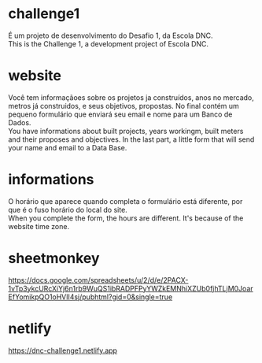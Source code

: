 # challenge1
É um projeto de desenvolvimento do Desafio 1, da Escola DNC. <br>
This is the Challenge 1, a development project of Escola DNC.

# website
Você tem informaçãoes sobre os projetos ja construídos, anos no mercado, metros já construidos, e seus objetivos, propostas. No final contém um pequeno formulário que enviará seu email e nome para um Banco de Dados. <br>
You have informations about built projects, years workingm, built meters and their proposes and objectives. In the last part, a little form that will send your name and email to a Data Base.

# informations 
O horário que aparece quando completa o formulário está diferente, por que é o fuso horário do local do site. <br>
When you complete the form, the hours are different. It's because of the website time zone.

# sheetmonkey
https://docs.google.com/spreadsheets/u/2/d/e/2PACX-1vTp3ykcURcXiYj6n1rb9WuQS1ibRADPFPyYWZkEMNhiXZUb0fjhTLjM0JoarEfYomikpQO1oHVlI4sj/pubhtml?gid=0&single=true

# netlify
https://dnc-challenge1.netlify.app
